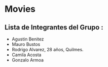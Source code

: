 # Movies
## Lista de Integrantes del Grupo :
 - Agustin Benitez
 - Mauro Bustos
 - Rodrigo Alvarez, 28 años, Quilmes.
 - Camila Acosta
 - Gonzalo Armoa